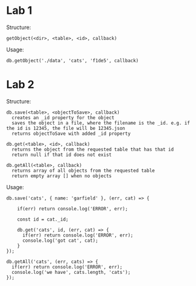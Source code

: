 # Lab 1

Structure:

`getObject(<dir>, <table>, <id>, callback)`

Usage: 

`db.getObject('./data', 'cats', 'f1de5', callback)`

# Lab 2

Structure: 

```
db.save(<table>, <objectToSave>, callback)
  creates an _id property for the object
  saves the object in a file, where the filename is the _id. e.g. if the id is 12345, the file will be 12345.json
  returns objectToSave with added _id property

db.get(<table>, <id>, callback)
  returns the object from the requested table that has that id
  return null if that id does not exist

db.getAll(<table>, callback)
  returns array of all objects from the requested table
  return empty array [] when no objects
```

Usage: 

```
db.save('cats', { name: 'garfield' }, (err, cat) => {
  
    if(err) return console.log('ERROR', err);
    
    const id = cat._id;
    
    db.get('cats', id, (err, cat) => {
      if(err) return console.log('ERROR', err);
      console.log('got cat', cat);
    } 
});

db.getAll('cats', (err, cats) => {
  if(err) return console.log('ERROR', err);
  console.log('we have', cats.length, 'cats');
});
```